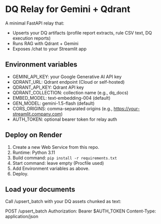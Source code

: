 # DQ Relay for Gemini + Qdrant

A minimal FastAPI relay that:
- Upserts your DQ artifacts (profile report extracts, rule CSV text, DQ execution reports)
- Runs RAG with Qdrant + Gemini
- Exposes /chat to your Streamlit app

## Environment variables

- GEMINI_API_KEY: your Google Generative AI API key
- QDRANT_URL: Qdrant endpoint (Cloud or self-hosted)
- QDRANT_API_KEY: Qdrant API key
- QDRANT_COLLECTION: collection name (e.g., dq_docs)
- EMBED_MODEL: text-embedding-004 (default)
- GEN_MODEL: gemini-1.5-flash (default)
- CORS_ORIGINS: comma-separated origins (e.g., https://your-streamlit.company.com)
- AUTH_TOKEN: optional bearer token for relay auth

## Deploy on Render

1. Create a new Web Service from this repo.
2. Runtime: Python 3.11
3. Build command: `pip install -r requirements.txt`
4. Start command: leave empty (Procfile used)
5. Add Environment variables as above.
6. Deploy.

## Load your documents

Call /upsert_batch with your DQ assets chunked as text:

POST /upsert_batch
Authorization: Bearer $AUTH_TOKEN
Content-Type: application/json
